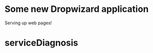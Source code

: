 Some new Dropwizard application
===============================

Serving up web pages!
# serviceDiagnosis
